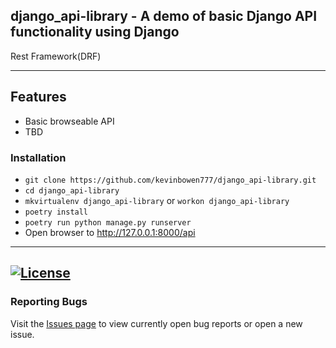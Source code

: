## django_api-library  - A demo of basic Django API functionality using Django
Rest Framework(DRF)

---
## Features
 - Basic browseable API
 - TBD

### Installation
 - `git clone https://github.com/kevinbowen777/django_api-library.git`
 - `cd django_api-library`
 - `mkvirtualenv django_api-library` or  `workon django_api-library`
 - `poetry install`
 - `poetry run python manage.py runserver`
 - Open browser to http://127.0.0.1:8000/api

---
[![License](https://img.shields.io/badge/license-MIT-green)](https://github.com/kevinbowen777/django_api-library/blob/master/LICENSE)
---
### Reporting Bugs

   Visit the [Issues page](https://github.com/kevinbowen777/django_api-library/issues)
      to view currently open bug reports or open a new issue.
